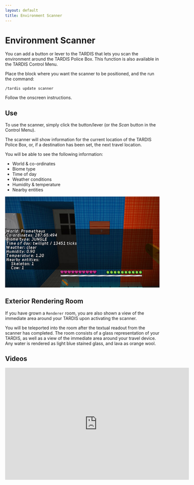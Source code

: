 ```yaml
---
layout: default
title: Environment Scanner
---
```


# Environment Scanner

You can add a button or lever to the TARDIS that lets you scan the environment around the TARDIS Police Box.
This function is also available in the TARDIS Control Menu.

Place the block where you want the scanner to be positioned, and the run the command:

    /tardis update scanner

Follow the onscreen instructions.

## Use

To use the scanner, simply click the button/lever (or the _Scan_ button in the Control Menu).

The scanner will show information for the current location of the TARDIS Police Box, or, if a destination has been set,
the next travel location.

You will be able to see the following information:

- World & co-ordinates
- Biome type
- Time of day
- Weather conditions
- Humidity & temperature
- Nearby entities

![Scanner results](/images/docs/scanner.jpg)

## Exterior Rendering Room

If you have grown a `Renderer` room, you are also shown a view of the immediate area around your TARDIS upon activating
the scanner.

You will be teleported into the room after the textual readout from the scanner has completed. The room consists of a
glass representation of your TARDIS, as well as a view of the immediate area around your travel device. Any water is
rendered as light blue stained glass, and lava as orange wool.

## Videos

<iframe src="https://player.vimeo.com/video/82703002" width="600" height="366" frameborder="0" webkitallowfullscreen mozallowfullscreen allowfullscreen></iframe>
